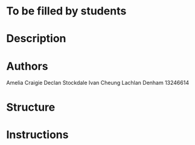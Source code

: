 # To be filled by students

# Description

# Authors
Amelia Craigie
Declan Stockdale
Ivan Cheung
Lachlan Denham 13246614

# Structure

# Instructions
